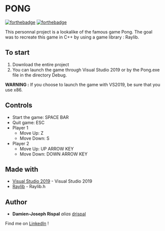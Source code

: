 # PONG

[![forthebadge](http://forthebadge.com/images/badges/built-with-love.svg)](http://forthebadge.com) [![forthebadge](https://forthebadge.com/images/badges/made-with-c-plus-plus.svg)](https://forthebadge.com)

This personnal project is a lookalike of the famous game Pong. The goal was to recreate this game in C++ by using a game library : Raylib.

## To start

1. Download the entire project
2. You can launch the game through Visual Studio 2019 or by the Pong.exe file in the directory Debug.

**WARNING :** If you choose to launch the game with VS2019, be sure that you use x86.

## Controls

* Start the game: SPACE BAR
* Quit game: ESC
* Player 1
  - Move Up: Z
  - Move Down: S
* Player 2
  - Move Up: UP ARROW KEY
  - Move Down: DOWN ARROW KEY

## Made with

* [Visual Studio 2019](https://visualstudio.microsoft.com/fr/vs/) - Visual Studio 2019
* [Raylib](https://www.raylib.com/) - Raylib.h

## Author

* **Damien-Joseph Rispal** _alias_ [drispal](https://github.com/drispal)

Find me on [LinkedIn](https://www.linkedin.com/in/rispal-dj/) !
